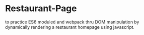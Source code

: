 # Restaurant-Page
to practice ES6 moduled and webpack thru DOM manipulation by dynamically rendering a restaurant homepage using javascript.
